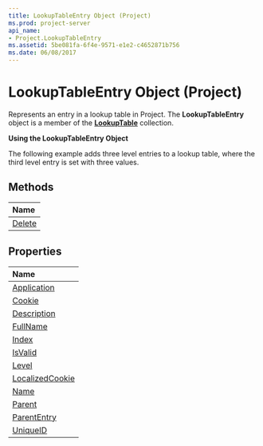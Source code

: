 ```yaml
---
title: LookupTableEntry Object (Project)
ms.prod: project-server
api_name:
- Project.LookupTableEntry
ms.assetid: 5be081fa-6f4e-9571-e1e2-c4652871b756
ms.date: 06/08/2017
---
```



# LookupTableEntry Object (Project)


 

Represents an entry in a lookup table in Project. The  **LookupTableEntry** object is a member of the **[LookupTable](Project.lookuptable.md)** collection.
 
 **Using the LookupTableEntry Object**
 
The following example adds three level entries to a lookup table, where the third level entry is set with three values.
 

## Methods



|**Name**|
|:-----|
|[Delete](Project.LookupTableEntry.Delete.md)|

## Properties



|**Name**|
|:-----|
|[Application](Project.LookupTableEntry.Application.md)|
|[Cookie](Project.LookupTableEntry.Cookie.md)|
|[Description](Project.LookupTableEntry.Description.md)|
|[FullName](Project.LookupTableEntry.FullName.md)|
|[Index](Project.LookupTableEntry.Index.md)|
|[IsValid](Project.LookupTableEntry.IsValid.md)|
|[Level](Project.LookupTableEntry.Level.md)|
|[LocalizedCookie](Project.LookupTableEntry.LocalizedCookie.md)|
|[Name](Project.LookupTableEntry.Name.md)|
|[Parent](Project.LookupTableEntry.Parent.md)|
|[ParentEntry](Project.LookupTableEntry.ParentEntry.md)|
|[UniqueID](Project.LookupTableEntry.UniqueID.md)|

